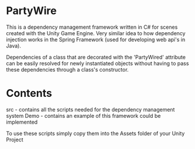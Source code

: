# PartyWire
This is a dependency management framework written in C# for scenes created with the Unity Game Engine. Very similar idea to how dependency injection works in the Spring Framework (used for developing web api's in Java).

Dependencies of a class that are decorated with the 'PartyWired' attribute can be easily resolved for newly instantiated objects without having to pass these dependencies through a class's constructor.

# Contents
src   - contains all the scripts needed for the dependency management system
Demo  - contains an example of this framework could be implemented

To use these scripts simply copy them into the Assets folder of your Unity Project

